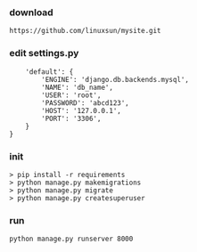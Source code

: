 

### download

```
https://github.com/linuxsun/mysite.git
```

### edit settings.py

```DATABASES = {
    'default': {
        'ENGINE': 'django.db.backends.mysql',
        'NAME': 'db_name',
        'USER': 'root',
        'PASSWORD': 'abcd123',
        'HOST': '127.0.0.1',
        'PORT': '3306',
    }
}
```


### init

```
> pip install -r requirements
> python manage.py makemigrations
> python manage.py migrate
> python manage.py createsuperuser
```


### run

```
python manage.py runserver 8000
```







